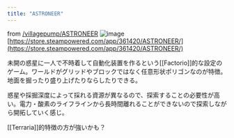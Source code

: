 ```yaml
---
title: "ASTRONEER"
---
```


from [/villagepump/ASTRONEER](https://scrapbox.io/villagepump/ASTRONEER)
![image](https://gyazo.com/6a40a992ac0f62634e27adfad5da9e0e/thumb/1000)
[https://store.steampowered.com/app/361420/ASTRONEER/](https://store.steampowered.com/app/361420/ASTRONEER/)

未開の惑星に一人で不時着して自動化装置を作るという[[Factorio]]的な設定のゲーム。ワールドがグリッドやブロックではなく任意形状ポリゴンなのが特徴。地面を掘ったり盛り上げたりならしたりできる。

惑星や採掘深度によって採れる資源が異なるので、探索することの必要性が高い。電力・酸素のライフラインから長時間離れることができないので探索しながら開拓していく感じ。

[[Terraria]]的特徴の方が強いかも？